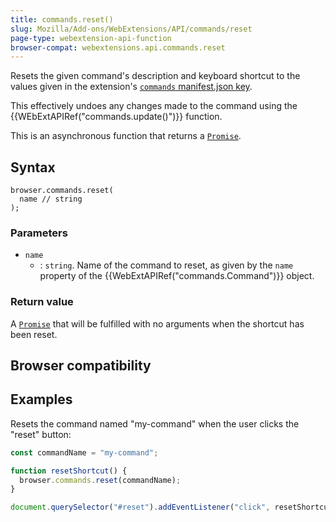 ```yaml
---
title: commands.reset()
slug: Mozilla/Add-ons/WebExtensions/API/commands/reset
page-type: webextension-api-function
browser-compat: webextensions.api.commands.reset
---
```




Resets the given command's description and keyboard shortcut to the values given in the extension's [`commands` manifest.json key](/Mozilla/Add-ons/WebExtensions/manifest.json/commands).

This effectively undoes any changes made to the command using the {{WEbExtAPIRef("commands.update()")}} function.

This is an asynchronous function that returns a [`Promise`](/Web/JavaScript/Reference/Global_Objects/Promise).

## Syntax

```js-nolint
browser.commands.reset(
  name // string
);
```

### Parameters

- `name`
  - : `string`. Name of the command to reset, as given by the `name` property of the {{WebExtAPIRef("commands.Command")}} object.

### Return value

A [`Promise`](/Web/JavaScript/Reference/Global_Objects/Promise) that will be fulfilled with no arguments when the shortcut has been reset.

## Browser compatibility



## Examples

Resets the command named "my-command" when the user clicks the "reset" button:

```js
const commandName = "my-command";

function resetShortcut() {
  browser.commands.reset(commandName);
}

document.querySelector("#reset").addEventListener("click", resetShortcut);
```


